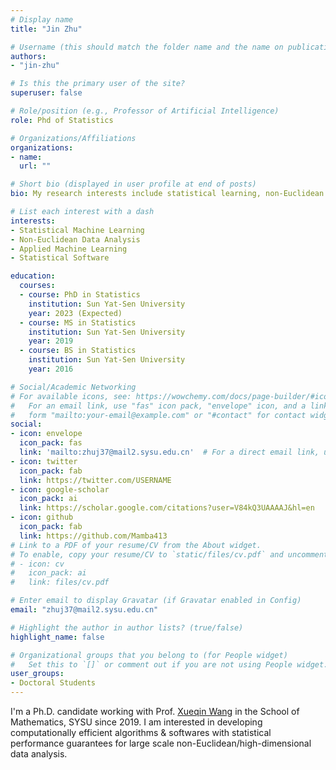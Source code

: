 ```yaml
---
# Display name
title: "Jin Zhu"

# Username (this should match the folder name and the name on publications)
authors:
- "jin-zhu"

# Is this the primary user of the site?
superuser: false

# Role/position (e.g., Professor of Artificial Intelligence)
role: Phd of Statistics

# Organizations/Affiliations
organizations:
- name: 
  url: ""

# Short bio (displayed in user profile at end of posts)
bio: My research interests include statistical learning, non-Euclidean data analysis, applied machine learning and statistical software.

# List each interest with a dash
interests:
- Statistical Machine Learning
- Non-Euclidean Data Analysis
- Applied Machine Learning
- Statistical Software

education:
  courses:
  - course: PhD in Statistics
    institution: Sun Yat-Sen University
    year: 2023 (Expected)
  - course: MS in Statistics
    institution: Sun Yat-Sen University
    year: 2019
  - course: BS in Statistics
    institution: Sun Yat-Sen University
    year: 2016

# Social/Academic Networking
# For available icons, see: https://wowchemy.com/docs/page-builder/#icons
#   For an email link, use "fas" icon pack, "envelope" icon, and a link in the
#   form "mailto:your-email@example.com" or "#contact" for contact widget.
social:
- icon: envelope
  icon_pack: fas
  link: 'mailto:zhuj37@mail2.sysu.edu.cn'  # For a direct email link, use "mailto:test@example.org".
- icon: twitter
  icon_pack: fab
  link: https://twitter.com/USERNAME
- icon: google-scholar
  icon_pack: ai
  link: https://scholar.google.com/citations?user=V84kQ3UAAAAJ&hl=en
- icon: github
  icon_pack: fab
  link: https://github.com/Mamba413
# Link to a PDF of your resume/CV from the About widget.
# To enable, copy your resume/CV to `static/files/cv.pdf` and uncomment the lines below.
# - icon: cv
#   icon_pack: ai
#   link: files/cv.pdf

# Enter email to display Gravatar (if Gravatar enabled in Config)
email: "zhuj37@mail2.sysu.edu.cn"

# Highlight the author in author lists? (true/false)
highlight_name: false

# Organizational groups that you belong to (for People widget)
#   Set this to `[]` or comment out if you are not using People widget.
user_groups:
- Doctoral Students
---
```


I'm a Ph.D. candidate working with Prof. [Xueqin Wang](https://bs.ustc.edu.cn/english/profile-650.html) in the School of Mathematics, SYSU since 2019. I am interested in developing computationally efficient algorithms & softwares with statistical performance guarantees for large scale non-Euclidean/high-dimensional data analysis. 
